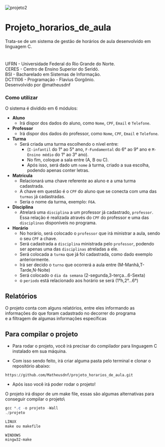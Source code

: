 ![projeto2](https://github.com/Matheusdnf/projeto_horarios_de_aula/assets/142422460/ad07d984-9941-4a9e-bc32-38a912675a1e)

# Projeto_horarios_de_aula
Trata-se de um sistema de gestão de horários de aula desenvolvido em linguagem C.
#
UFRN - Universidade Federal do Rio Grande do Norte.\
CERES - Centro de Ensino Superior do Seridó.\
BSI - Bacharelado em Sistemas de Informação.\
DCT1106 - Programação - Flavius Gorgônio.\
Desenvolvido por @matheusdnf
  
### Como utilizar
O sistema é dividido em 6 módulos:
* **Aluno**
  - Irá dispor dos dados do aluno, como `Nome`, `CPF`, `Email` e `Telefone`.
* **Professor**
  - Irá dispor dos dados do professor, como `Nome`, `CPF`, `Email` e `Telefone`.
* **Turma**
  - Será criada uma turma escolhendo o nível entre:
    - (`I-infantil` do 1° ao 5° ano, `F-Fundamental` do 6° ao 9° ano e `M-Ensino médio` do 1° ao 3° ano).
    - No fim, coloque a sala entre (A, B ou C).
    - Após isso, será dado um `nome` à turma, criado a sua escolha, podendo apenas conter letras.
* **Matrícula**
  - Relacionará uma chave referente ao aluno e a uma turma cadastrada.
  - A chave em questão é o `CPF` do aluno que se conecta com uma das `turmas` já cadastradas.
  - Seria o nome da turma, exemplo: `F6A`.
* **Disciplina**
  - Atrelará uma `disciplina` a um professor já cadastrado, `professor`. Essa relação é realizada através do `CPF` do professor e uma das `disciplinas` disponíveis no programa.
* **Horário**
  - No horário, será colocado o `professor` que irá ministrar a aula, sendo o seu `CPF` a chave.
  - Será cadastrada a `disciplina` ministrada pelo `professor`, podendo ser apenas uma das `disciplinas` atreladas a ele.
  - Será colocada a `turma` que já foi cadastrada, como dado exemplo anteriormente.
  - Irá ser decido o `turno` que ocorrerá a aula entre (M-Manhã,T-Tarde,N-Noite)
  - Será colocado o `dia da semana` (2-segunda,3-terça...6-Sexta)
  - o `periodo` está relacionado aos horário se será (1°h,2°...6°)
## Relatórios
O projeto conta com alguns relatórios, entre eles informando as informações do que foram cadastrado no decorrer do programa\
e a filtragem de algumas informações específicas
## Para compilar o projeto
- Para rodar o projeto, você irá precisar do compilador para linguagem C instalado em sua máquina.

- Com isso sendo feito, irá criar alguma pasta pelo terminal e clonar o repositório abaixo:

```shell
https://github.com/Matheusdnf/projeto_horarios_de_aula.git
```
- Após isso você irá poder rodar o projeto!
  
O projeto irá dispor de um make file, essas são algumas alternativas para conseguir compilar o projeto\
```powershell
gcc *.c -o projeto -Wall
./projeto
```
```powershell
LINUX
make ou makefile
```
```powershell
WINDOWS
mingw32-make
